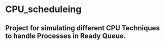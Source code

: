 # CPU_scheduleing
## Project for simulating different CPU Techniques to handle Processes in Ready Queue.
